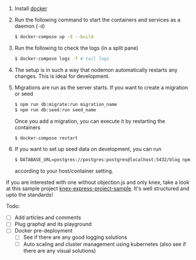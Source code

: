 1. Install [docker](http://docker.com)
2. Run the following command to start the containers and services as a daemon (`-d`)

    ```sh
    $ docker-compose up -d --build
    ```

3. Run the following to check the logs (in a split pane)

    ```sh
    $ docker-compose logs -f # tail logs
    ```

4. The setup is in such a way that nodemon automatically restarts any changes. This is ideal for development.
5. Migrations are run as the server starts. If you want to create a migration or seed 

    ```sh
    $ npm run db:migrate:run migration_name
    $ npm run db:seed:run seed_name
    ```

    Once you add a migration, you can execute it by restarting the containers 

    ```sh
    $ docker-compose restart
    ```

6. If you want to set up seed data on development, you can run

    ```sh
    $ DATABASE_URL=postgres://postgres:postgres@localhost:5432/blog npm run db:seed:run
    ```

    according to your host/container setting.

If you are interested with one without objection.js and only knex, take a look at this sample project [knex-express-project-sample](https://github.com/robmclarty/knex-express-project-sample). It's well structured and upto the standards!

Todo:

- [ ] Add articles and comments
- [ ] Plug graphql and its playground
- [ ] Docker pre-deployment
    - [ ] See if there are any good logging solutions
    - [ ] Auto scaling and cluster management using kubernetes (also see if there are any visual solutions)
